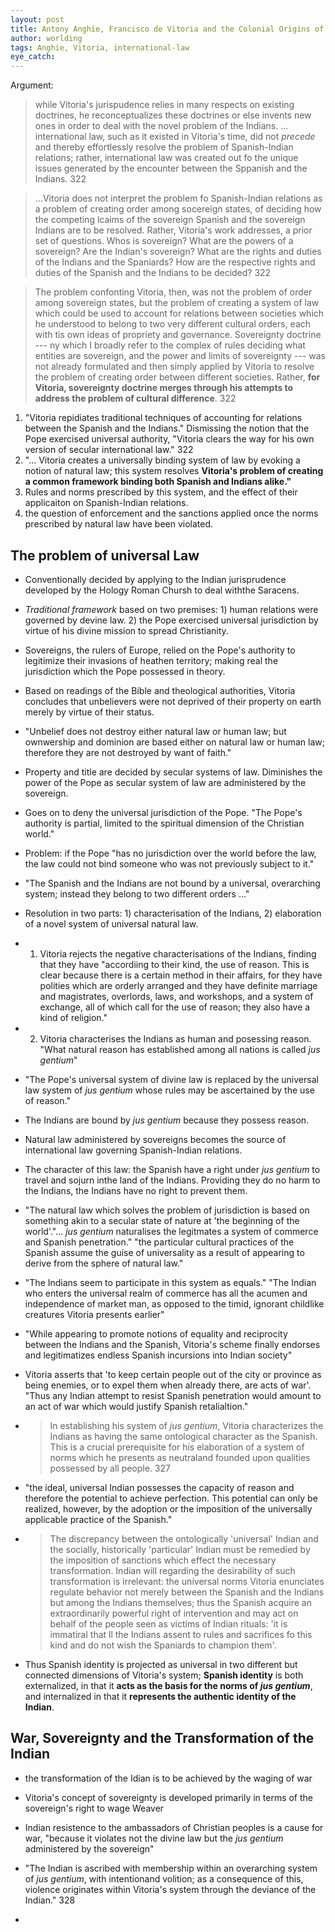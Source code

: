 ```yaml
---
layout: post
title: Antony Anghie, Francisco de Vitoria and the Colonial Origins of International Law
author: worlding
tags: Anghie, Vitoria, international-law
eye_catch:
---
```

Argument:
>while Vitoria's jurispudence relies in many respects on existing doctrines, he reconceptualizes these doctrines or else invents new ones in order to deal with the novel problem of the Indians. ... international law, such as it existed in Vitoria's time, did not _precede_ and thereby effortlessly resolve the problem of Spanish-Indian relations; rather, international law was created out fo the unique issues generated by the encounter between the Sppanish and the Indians. 322

>...Vitoria does not interpret the problem fo Spanish-Indian relations as a problem of creating order among socereign states, of deciding how the competing lcaims of the sovereign Spanish and the sovereign Indians are to be resolved. Rather, Vitoria's work addresses, a prior set of questions. Whos is sovereign? What are the powers of a sovereign? Are the Indian's sovereign? What are the rights and duties of the Indians and the Spaniards? How are the respective rights and duties of the Spanish and the Indians to be decided? 322

>The problem confonting Vitoria, then, was not the problem of order among sovereign states, but the problem of creating a system of law which could be used to account for relations between societies which he understood to belong to two very different cultural orders, each with tis own ideas of propriety and governance. Sovereignty doctrine --- ny which I broadly refer to the complex of rules deciding what entities are sovereign, and the power and limits of sovereignty --- was not already formulated and then simply applied by Vitoria to resolve the problem of creating order between different societies. Rather, __for Vitoria, sovereignty doctrine merges through his attempts to address the problem of cultural difference__. 322

1. "Vitoria repidiates traditional techniques of accounting for relations between the Spanish and the Indians." Dismissing the notion that the Pope exercised universal authority, "Vitoria clears the way for his own version of secular international law." 322
2. "... Vitoria creates a universally binding system of law by evoking a notion of natural law; this system resolves __Vitoria's problem of creating a common framework binding both Spanish and Indians alike."__
3. Rules and norms prescribed by this system, and the effect of their applicaiton on Spanish-Indian relations.
4. the question of enforcement and the sanctions applied once the norms prescribed by natural law have been violated.

## The problem of universal Law

* Conventionally decided by applying to the Indian jurisprudence developed by the Hology Roman Chursh to deal withthe Saracens.
* _Traditional framework_ based on two premises: 1) human relations were governed by devine law. 2) the Pope exercised universal jurisdiction by virtue of his divine mission to spread Christianity.
* Sovereigns, the rulers of Europe, relied on the Pope's authority to legitimize their invasions of heathen territory; making real the jurisdiction which the Pope possessed in theory.


* Based on readings of the Bible and theological authorities, Vitoria concludes that unbelievers were not deprived of their property on earth merely by virtue of their status.
* "Unbelief does not destroy either natural law or human law; but ownwership and dominion are based either on natural law or human law; therefore they are not destroyed by want of faith."
* Property and title are decided by secular systems of law. Diminishes the power of the Pope as secular system of law are administered by the sovereign.
* Goes on to deny the universal jurisdiction of the Pope. "The Pope's authority is partial, limited to the spiritual dimension of the Christian world."
* Problem: if the Pope "has no jurisdiction over the world before the law, the law could not bind someone who was not previously subject to it."
* "The Spanish and the Indians are not bound by a universal, overarching system; instead they belong to two different orders ..."
* Resolution in two parts: 1) characterisation of the Indians, 2) elaboration of a novel system of universal natural law.
* 1) Vitoria rejects the negative characterisations of the Indians, finding that they have "accordiing to their kind, the use of reason. This is clear because there is a certain method in their affairs, for they have polities which are orderly arranged and they have definite marriage and magistrates, overlords, laws, and workshops, and a system of exchange, all of which call for the use of reason; they also have a kind of religion."
* 2) Vitoria characterises the Indians as human and posessing reason. "What natural reason has established among all nations is called _jus gentium_"
* "The Pope's universal system of divine law is replaced by the universal law system of _jus gentium_ whose rules may be ascertained by the use of reason."
* The Indians are bound by _jus gentium_ because they possess reason.
* Natural law administered by sovereigns becomes the source of international law governing Spanish-Indian relations.


* The character of this law: the Spanish have a right under _jus gentium_ to travel and sojurn inthe land of the Indians. Providing they do no harm to the Indians, the Indians have no right to prevent them.
* "The natural law which solves the problem of jurisdiction is based on something akin to a secular state of nature at 'the beginning of the world'."... _jus gentium_ naturalises the legitmates a system of commerce and Spanish penetration." "the particular cultural practices of the Spanish assume the guise of universality as a result of appearing to derive from the sphere of natural law."
* "The Indians seem to participate in this system as equals." "The Indian who enters the universal realm of commerce has all the acumen and independence of market man, as opposed to the timid, ignorant childlike creatures Vitoria presents earlier"
* "While appearing to promote notions of equality and reciprocity between the Indians and the Spanish, Vitoria's scheme finally endorses and legitimatizes endless Spanish incursions into Indian society"
* Vitoria asserts that 'to keep certain people out of the city or province as being enemies, or to expel them when already there, are acts of war'. "Thus any Indian attempt to resist Spanish penetration would amount to an act of war which would justify Spanish retalialtion."
* >In establishing his system of _jus gentium_, Vitoria characterizes the Indians as having the same ontological character as the Spanish. This is a crucial prerequisite for his elaboration of a system of norms which he presents as neutraland founded upon qualities possessed by all people. 327
* "the ideal, universal Indian possesses the capacity of reason and therefore the potential to achieve perfection. This potential can only be realized, however, by the adoption or the imposition of the universally applicable practice of the Spanish."
* >The discrepancy between the ontologically 'universal' Indian and the socially, historically 'particular' Indian must be remedied by the imposition of sanctions which effect the necessary transformation. Indian will regarding the desirability of such transformation is irrelevant: the universal norms Vitoria enunciates regulate behavior not merely between the Spanish and the Indians but among the Indians themselves; thus the Spanish acquire an extraordinarily powerful right of intervention and may act on behalf of the people seen as victims of Indian rituals: 'it is immatiral that ll the Indians assent to rules and sacrifices fo this kind and do not wish the Spaniards to champion them'.
* Thus Spanish identity is projected as universal in two different but connected dimensions of Vitoria's system; __Spanish identity__ is both externalized, in that it __acts as the basis for the norms of _jus gentium___, and internalized in that it __represents the authentic identity of the Indian__.


## War, Sovereignty and the Transformation of the Indian

* the transformation of the Idian is to be achieved by the waging of war
* Vitoria's concept of sovereignty is developed primarily in terms of the sovereign's right to wage Weaver

* Indian resistence to the ambassadors of Christian peoples is a cause for war, "because it violates not the divine law but the _jus gentium_ administered by the sovereign"
* "The Indian is ascribed with membership within an overarching system of _jus gentium_, with intentionand volition; as a consequence of this, violence originates within Vitoria's system through the deviance of the Indian." 328
* 
